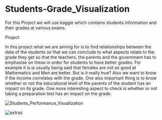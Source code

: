 # Students-Grade_Visualization
For this Project we will use kaggle which contains students information and their grades at various exams. 

Project

In this project what we are aiming for is to find relationships  between the data of the students so that we can conclude to what aspects relate to the grade they get so that the teachers, the parents and the government has to emphasise on these in order for students to have better grades. For example it is is usually being said that females are not so good at Mathematics and Men are better. But is it really true? Also we want  to know if the income correlates with the grade. One also important thing is to know whether or not the educational level of the parents of the student has an impact on its grade. One more interesting aspect to check is whether or not taking a preparation test has an impact on the grade. 

![Students_Performance_Visualization](https://user-images.githubusercontent.com/22845560/147955393-dfd54a1d-a661-4850-8cca-ad3397a11122.PNG)


![extras](https://user-images.githubusercontent.com/22845560/147955407-316ae49d-64cd-477d-8c3d-39d0e325b492.PNG)
